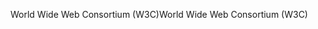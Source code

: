 <span data-ttu-id="95afd-101">World Wide Web Consortium (W3C)</span><span class="sxs-lookup"><span data-stu-id="95afd-101">World Wide Web Consortium (W3C)</span></span>